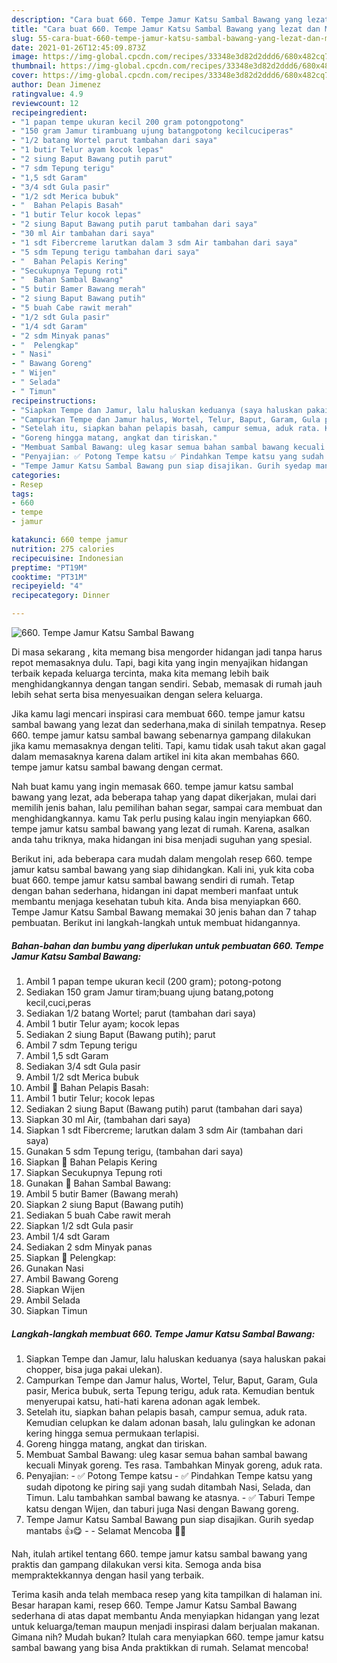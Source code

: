 ```yaml
---
description: "Cara buat 660. Tempe Jamur Katsu Sambal Bawang yang lezat dan Mudah Dibuat"
title: "Cara buat 660. Tempe Jamur Katsu Sambal Bawang yang lezat dan Mudah Dibuat"
slug: 55-cara-buat-660-tempe-jamur-katsu-sambal-bawang-yang-lezat-dan-mudah-dibuat
date: 2021-01-26T12:45:09.873Z
image: https://img-global.cpcdn.com/recipes/33348e3d82d2ddd6/680x482cq70/660-tempe-jamur-katsu-sambal-bawang-foto-resep-utama.jpg
thumbnail: https://img-global.cpcdn.com/recipes/33348e3d82d2ddd6/680x482cq70/660-tempe-jamur-katsu-sambal-bawang-foto-resep-utama.jpg
cover: https://img-global.cpcdn.com/recipes/33348e3d82d2ddd6/680x482cq70/660-tempe-jamur-katsu-sambal-bawang-foto-resep-utama.jpg
author: Dean Jimenez
ratingvalue: 4.9
reviewcount: 12
recipeingredient:
- "1 papan tempe ukuran kecil 200 gram potongpotong"
- "150 gram Jamur tirambuang ujung batangpotong kecilcuciperas"
- "1/2 batang Wortel parut tambahan dari saya"
- "1 butir Telur ayam kocok lepas"
- "2 siung Baput Bawang putih parut"
- "7 sdm Tepung terigu"
- "1,5 sdt Garam"
- "3/4 sdt Gula pasir"
- "1/2 sdt Merica bubuk"
- "  Bahan Pelapis Basah"
- "1 butir Telur kocok lepas"
- "2 siung Baput Bawang putih parut tambahan dari saya"
- "30 ml Air tambahan dari saya"
- "1 sdt Fibercreme larutkan dalam 3 sdm Air tambahan dari saya"
- "5 sdm Tepung terigu tambahan dari saya"
- "  Bahan Pelapis Kering"
- "Secukupnya Tepung roti"
- "  Bahan Sambal Bawang"
- "5 butir Bamer Bawang merah"
- "2 siung Baput Bawang putih"
- "5 buah Cabe rawit merah"
- "1/2 sdt Gula pasir"
- "1/4 sdt Garam"
- "2 sdm Minyak panas"
- "  Pelengkap"
- " Nasi"
- " Bawang Goreng"
- " Wijen"
- " Selada"
- " Timun"
recipeinstructions:
- "Siapkan Tempe dan Jamur, lalu haluskan keduanya (saya haluskan pakai chopper, bisa juga pakai ulekan)."
- "Campurkan Tempe dan Jamur halus, Wortel, Telur, Baput, Garam, Gula pasir, Merica bubuk, serta Tepung terigu, aduk rata. Kemudian bentuk menyerupai katsu, hati-hati karena adonan agak lembek."
- "Setelah itu, siapkan bahan pelapis basah, campur semua, aduk rata. Kemudian celupkan ke dalam adonan basah, lalu gulingkan ke adonan kering hingga semua permukaan terlapisi."
- "Goreng hingga matang, angkat dan tiriskan."
- "Membuat Sambal Bawang: uleg kasar semua bahan sambal bawang kecuali Minyak goreng. Tes rasa. Tambahkan Minyak goreng, aduk rata."
- "Penyajian: ✅ Potong Tempe katsu ✅ Pindahkan Tempe katsu yang sudah dipotong ke piring saji yang sudah ditambah Nasi, Selada, dan Timun. Lalu tambahkan sambal bawang ke atasnya. ✅ Taburi Tempe katsu dengan Wijen, dan taburi juga Nasi dengan Bawang goreng."
- "Tempe Jamur Katsu Sambal Bawang pun siap disajikan. Gurih syedap mantabs 👍😋  Selamat Mencoba 🙏😊"
categories:
- Resep
tags:
- 660
- tempe
- jamur

katakunci: 660 tempe jamur 
nutrition: 275 calories
recipecuisine: Indonesian
preptime: "PT19M"
cooktime: "PT31M"
recipeyield: "4"
recipecategory: Dinner

---
```



![660. Tempe Jamur Katsu Sambal Bawang](https://img-global.cpcdn.com/recipes/33348e3d82d2ddd6/680x482cq70/660-tempe-jamur-katsu-sambal-bawang-foto-resep-utama.jpg)

Di masa  sekarang , kita memang bisa mengorder hidangan jadi tanpa harus repot memasaknya dulu. Tapi, bagi kita yang ingin menyajikan hidangan terbaik kepada keluarga tercinta, maka kita memang lebih baik menghidangkannya dengan tangan sendiri. Sebab, memasak di rumah jauh lebih sehat serta bisa menyesuaikan dengan selera keluarga.

Jika kamu lagi mencari inspirasi cara membuat 660. tempe jamur katsu sambal bawang yang lezat dan sederhana,maka di sinilah tempatnya. Resep 660. tempe jamur katsu sambal bawang  sebenarnya gampang dilakukan jika kamu memasaknya dengan teliti. Tapi, kamu tidak usah takut akan gagal dalam memasaknya 
karena dalam artikel ini kita akan membahas 660. tempe jamur katsu sambal bawang dengan cermat.  



Nah buat kamu yang ingin memasak 660. tempe jamur katsu sambal bawang yang lezat, ada beberapa tahap yang dapat dikerjakan, mulai dari memilih jenis bahan, lalu pemilihan bahan segar, sampai cara membuat dan menghidangkannya. kamu Tak perlu pusing kalau ingin menyiapkan 660. tempe jamur katsu sambal bawang yang lezat di rumah. Karena, asalkan anda  tahu triknya, maka hidangan ini bisa menjadi suguhan yang spesial.

Berikut ini, ada beberapa cara mudah dalam mengolah resep 660. tempe jamur katsu sambal bawang yang siap dihidangkan. Kali ini, yuk kita coba buat 660. tempe jamur katsu sambal bawang sendiri di rumah. Tetap dengan bahan sederhana, hidangan ini dapat memberi manfaat untuk membantu menjaga kesehatan tubuh kita. Anda bisa menyiapkan 660. Tempe Jamur Katsu Sambal Bawang memakai 30 jenis bahan dan 7 tahap pembuatan. Berikut ini langkah-langkah untuk membuat hidangannya.

<!--inarticleads1-->

##### Bahan-bahan dan bumbu yang diperlukan untuk pembuatan 660. Tempe Jamur Katsu Sambal Bawang:

1. Ambil 1 papan tempe ukuran kecil (200 gram); potong-potong
1. Sediakan 150 gram Jamur tiram;buang ujung batang,potong kecil,cuci,peras
1. Sediakan 1/2 batang Wortel; parut (tambahan dari saya)
1. Ambil 1 butir Telur ayam; kocok lepas
1. Sediakan 2 siung Baput (Bawang putih); parut
1. Ambil 7 sdm Tepung terigu
1. Ambil 1,5 sdt Garam
1. Sediakan 3/4 sdt Gula pasir
1. Ambil 1/2 sdt Merica bubuk
1. Ambil  📌 Bahan Pelapis Basah:
1. Ambil 1 butir Telur; kocok lepas
1. Sediakan 2 siung Baput (Bawang putih) parut (tambahan dari saya)
1. Siapkan 30 ml Air, (tambahan dari saya)
1. Siapkan 1 sdt Fibercreme; larutkan dalam 3 sdm Air (tambahan dari saya)
1. Gunakan 5 sdm Tepung terigu, (tambahan dari saya)
1. Siapkan  📌 Bahan Pelapis Kering
1. Siapkan Secukupnya Tepung roti
1. Gunakan  📌 Bahan Sambal Bawang:
1. Ambil 5 butir Bamer (Bawang merah)
1. Siapkan 2 siung Baput (Bawang putih)
1. Sediakan 5 buah Cabe rawit merah
1. Siapkan 1/2 sdt Gula pasir
1. Ambil 1/4 sdt Garam
1. Sediakan 2 sdm Minyak panas
1. Siapkan  📌 Pelengkap:
1. Gunakan  Nasi
1. Ambil  Bawang Goreng
1. Siapkan  Wijen
1. Ambil  Selada
1. Siapkan  Timun




<!--inarticleads2-->

##### Langkah-langkah membuat 660. Tempe Jamur Katsu Sambal Bawang:

1. Siapkan Tempe dan Jamur, lalu haluskan keduanya (saya haluskan pakai chopper, bisa juga pakai ulekan).
1. Campurkan Tempe dan Jamur halus, Wortel, Telur, Baput, Garam, Gula pasir, Merica bubuk, serta Tepung terigu, aduk rata. Kemudian bentuk menyerupai katsu, hati-hati karena adonan agak lembek.
1. Setelah itu, siapkan bahan pelapis basah, campur semua, aduk rata. Kemudian celupkan ke dalam adonan basah, lalu gulingkan ke adonan kering hingga semua permukaan terlapisi.
1. Goreng hingga matang, angkat dan tiriskan.
1. Membuat Sambal Bawang: uleg kasar semua bahan sambal bawang kecuali Minyak goreng. Tes rasa. Tambahkan Minyak goreng, aduk rata.
1. Penyajian: - ✅ Potong Tempe katsu - ✅ Pindahkan Tempe katsu yang sudah dipotong ke piring saji yang sudah ditambah Nasi, Selada, dan Timun. Lalu tambahkan sambal bawang ke atasnya. - ✅ Taburi Tempe katsu dengan Wijen, dan taburi juga Nasi dengan Bawang goreng.
1. Tempe Jamur Katsu Sambal Bawang pun siap disajikan. Gurih syedap mantabs 👍😋 -  - Selamat Mencoba 🙏😊




Nah, itulah artikel tentang  660. tempe jamur katsu sambal bawang  yang praktis dan gampang dilakukan versi kita. Semoga anda bisa mempraktekkannya dengan hasil yang terbaik. 

Terima kasih anda telah membaca resep yang kita tampilkan di halaman ini. Besar harapan kami, resep  660. Tempe Jamur Katsu Sambal Bawang sederhana di atas dapat membantu Anda menyiapkan hidangan yang lezat untuk keluarga/teman maupun menjadi inspirasi dalam berjualan makanan. Gimana nih? Mudah bukan? Itulah cara menyiapkan 660. tempe jamur katsu sambal bawang yang bisa Anda praktikkan di rumah. Selamat mencoba!

